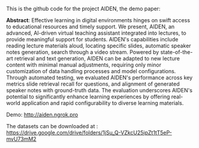 This is the github code for the project AIDEN, the demo paper:
 
 **Abstract**:
 Effective learning in digital environments hinges on swift access to educational resources and timely support. We present, AIDEN, an advanced, AI-driven virtual teaching assistant integrated into lectures, to provide meaningful support for students. AIDEN's capabilities include reading lecture materials aloud, locating specific slides, automatic speaker notes generation, search through a video stream. Powered by state-of-the-art retrieval and text generation, AIDEN can be adapted to new lecture content with minimal manual adjustments, requiring only minor customization of data handling processes and model configurations. Through automated testing, we evaluated AIDEN's performance across key metrics slide retrieval recall for questions, and alignment of generated speaker notes with ground-truth data.
 The evaluation underscores AIDEN's potential to significantly enhance learning experiences by offering real-world application and rapid configurability to diverse learning materials. 

Demo: http://aiden.ngrok.pro

The datasets can be downloaded at : https://drive.google.com/drive/folders/1jSu_Q-VZkcU25ipZt1tT5eP-mvU73mM2
